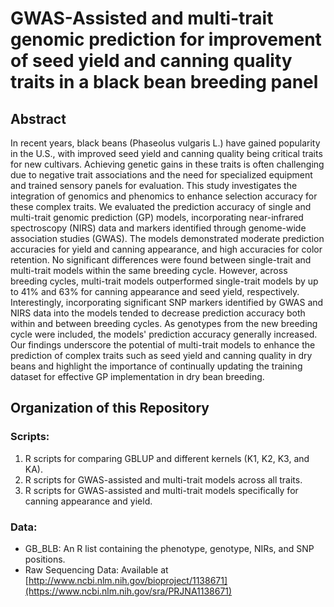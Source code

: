 # GWAS-Assisted and multi-trait genomic prediction for improvement of seed yield and canning quality traits in a black bean breeding panel

## Abstract
In recent years, black beans (Phaseolus vulgaris L.) have gained popularity in the U.S., with improved seed yield and canning quality being critical traits for new cultivars. Achieving genetic gains in these traits is often challenging due to negative trait associations and the need for specialized equipment and trained sensory panels for evaluation. This study investigates the integration of genomics and phenomics to enhance selection accuracy for these complex traits. We evaluated the prediction accuracy of single and multi-trait genomic prediction (GP) models, incorporating near-infrared spectroscopy (NIRS) data and markers identified through genome-wide association studies (GWAS). The models demonstrated moderate prediction accuracies for yield and canning appearance, and high accuracies for color retention. No significant differences were found between single-trait and multi-trait models within the same breeding cycle. However, across breeding cycles, multi-trait models outperformed single-trait models by up to 41% and 63% for canning appearance and seed yield, respectively. Interestingly, incorporating significant SNP markers identified by GWAS and NIRS data into the models tended to decrease prediction accuracy both within and between breeding cycles. As genotypes from the new breeding cycle were included, the models' prediction accuracy generally increased. Our findings underscore the potential of multi-trait models to enhance the prediction of complex traits such as seed yield and canning quality in dry beans and highlight the importance of continually updating the training dataset for effective GP implementation in dry bean breeding.

## Organization of this Repository

### Scripts:
1. R scripts for comparing GBLUP and different kernels (K1, K2, K3, and KA).
2. R scripts for GWAS-assisted and multi-trait models across all traits.
3. R scripts for GWAS-assisted and multi-trait models specifically for canning appearance and yield.

### Data:
- GB_BLB: An R list containing the phenotype, genotype, NIRs, and SNP positions.
- Raw Sequencing Data: Available at [http://www.ncbi.nlm.nih.gov/bioproject/1138671](https://www.ncbi.nlm.nih.gov/sra/PRJNA1138671)
